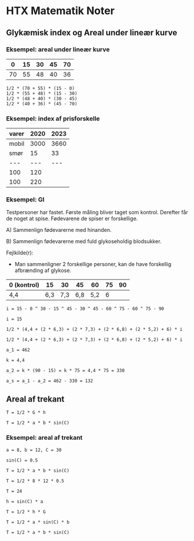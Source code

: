 
# HTX Matematik Noter

## Glykæmisk index og Areal under lineær kurve

### Eksempel: areal under lineær kurve

0 | 15 | 30 | 45 | 70
---|---|---|---|---
70 | 55 | 48 | 40 | 36

```
1/2 * (70 + 55) * (15 - 0)
1/2 * (55 + 48) * (15 - 30)
1/2 * (48 + 40) * (30 - 45)
1/2 * (40 + 36) * (45 - 70)
```

### Eksempel: index af prisforskelle

varer | 2020 | 2023 
---|---|---
mobil | 3000 | 3660
smør | 15 | 33
---|---|---
| 100 | 120
| 100 | 220

### Eksempel: GI

Testpersoner har fastet. Første måling bliver taget som kontrol.
Derefter får de noget at spise. Fødevarene de spiser er forskellige.

A) Sammenlign fødevarerne med hinanden.

B) Sammenlign fødevarerne med fuld glykoseholdig blodsukker.

Fejlkilde(r):
- Man sammenligner 2 forskellige personer, kan de have forskellig afbrænding af glykose.

0 (kontrol) | 15 | 30 | 45 | 60 | 75 | 90
---|---|---|---|---|---|---
4,4 | 6,3 | 7,3 | 6,8 | 5,2 | 6

```
i = 15 - 0 ^ 30 - 15 ^ 45 - 30 ^ 45 - 60 ^ 75 - 60 ^ 75 - 90

i = 15

1/2 * (4,4 + (2 * 6,3) + (2 * 7,3) + (2 * 6,8) + (2 * 5,2) + 6) * i

1/2 * (4,4 + (2 * 6,3) + (2 * 7,3) + (2 * 6,8) + (2 * 5,2) + 6) * i

a_1 = 462

k = 4,4

a_2 = k * (90 - 15) = k * 75 = 4,4 * 75 = 330

a_s = a_1 - a_2 = 462 - 330 = 132
```

## Areal af trekant

```
T = 1/2 * G * h

T = 1/2 * a * b * sin(C)
```

### Eksempel: areal af trekant

```
a = 8, b = 12, C = 30

sin(C) = 0.5

T = 1/2 * a * b * sin(C)

T = 1/2 * 8 * 12 * 0.5

T = 24

h = sin(C) * a

T = 1/2 * h * G

T = 1/2 * a * sin(C) * b

T = 1/2 * a * b * sin(C)
```


